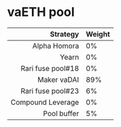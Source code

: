 # vaETH pool
|Strategy | Weight |
|-------: | --------|
|Alpha Homora| 0%     |
|Yearn| 0%     |
|Rari fuse pool#18 | 0%     |
|Maker vaDAI | 89%    |
|Rari fuse pool#23 | 6%     |
|Compound Leverage | 0%     |
|Pool buffer | 5%     |
